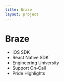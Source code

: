 ```yaml
---
title: Braze
layout: project
---
```

# Braze

- iOS SDK
- React Native SDK
- Engineering University
- Support On-Call
- Pride Highlights
